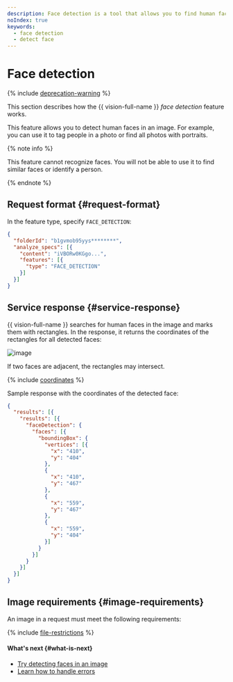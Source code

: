 ```yaml
---
description: Face detection is a tool that allows you to find human faces in an image. For example, you can use it to tag people in a photo or find all photos with portraits. {{ vision-full-name }} searches for human faces in the image and marks them with rectangles. The supported file formats are JPEG, PNG, and PDF.
noIndex: true
keywords:
  - face detection
  - detect face
---
```


# Face detection

{% include [deprecation-warning](../../../_includes/vision/deprecation-warning.md) %}

This section describes how the {{ vision-full-name }} _face detection_ feature works.

This feature allows you to detect human faces in an image. For example, you can use it to tag people in a photo or find all photos with portraits.

{% note info %}

This feature cannot recognize faces. You will not be able to use it to find similar faces or identify a person.

{% endnote %}

## Request format {#request-format}

In the feature type, specify `FACE_DETECTION`:

```json
{
  "folderId": "b1gvmob95yys********",
  "analyze_specs": [{
    "content": "iVBORw0KGgo...",
    "features": [{
      "type": "FACE_DETECTION"
    }]
  }]
}
```

## Service response {#service-response}

{{ vision-full-name }} searches for human faces in the image and marks them with rectangles. In the response, it returns the coordinates of the rectangles for all detected faces:

![image](../../../_assets/vision/face-detection.jpg)

If two faces are adjacent, the rectangles may intersect.

{% include [coordinates](../../../_includes/vision/coordinates.md) %}

Sample response with the coordinates of the detected face:

```json
{
  "results": [{
    "results": [{
      "faceDetection": {
        "faces": [{
          "boundingBox": {
            "vertices": [{
              "x": "410",
              "y": "404"
            },
            {
              "x": "410",
              "y": "467"
            },
            {
              "x": "559",
              "y": "467"
            },
            {
              "x": "559",
              "y": "404"
            }]
          }
        }]
      }
    }]
  }]
}
```

## Image requirements {#image-requirements}

An image in a request must meet the following requirements:

{% include [file-restrictions](../../../_includes/vision/file-restrictions.md) %}

#### What's next {#what-is-next}

* [Try detecting faces in an image](../../operations/face-detection/index.md)
* [Learn how to handle errors](../../api-ref/errors-handling.md)